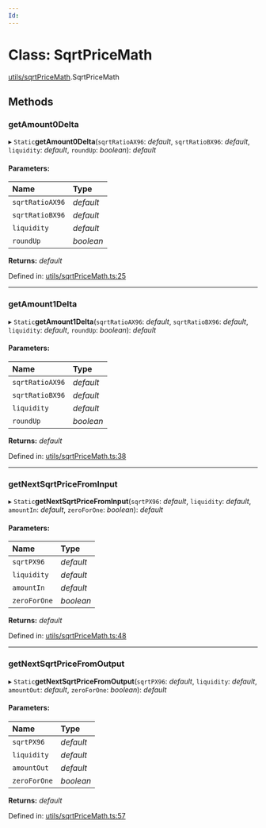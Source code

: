```yaml
---
Id: 
---
```


# Class: SqrtPriceMath

[utils/sqrtPriceMath](../modules/utils_sqrtpricemath.md).SqrtPriceMath

## Methods

### getAmount0Delta

▸ `Static`**getAmount0Delta**(`sqrtRatioAX96`: *default*, `sqrtRatioBX96`: *default*, `liquidity`: *default*, `roundUp`: *boolean*): *default*

#### Parameters:

| Name | Type |
| :------ | :------ |
| `sqrtRatioAX96` | *default* |
| `sqrtRatioBX96` | *default* |
| `liquidity` | *default* |
| `roundUp` | *boolean* |

**Returns:** *default*

Defined in: [utils/sqrtPriceMath.ts:25](https://github.com/Uniswap/uniswap-v3-sdk/blob/4a7e393/src/utils/sqrtPriceMath.ts#L25)

___

### getAmount1Delta

▸ `Static`**getAmount1Delta**(`sqrtRatioAX96`: *default*, `sqrtRatioBX96`: *default*, `liquidity`: *default*, `roundUp`: *boolean*): *default*

#### Parameters:

| Name | Type |
| :------ | :------ |
| `sqrtRatioAX96` | *default* |
| `sqrtRatioBX96` | *default* |
| `liquidity` | *default* |
| `roundUp` | *boolean* |

**Returns:** *default*

Defined in: [utils/sqrtPriceMath.ts:38](https://github.com/Uniswap/uniswap-v3-sdk/blob/4a7e393/src/utils/sqrtPriceMath.ts#L38)

___

### getNextSqrtPriceFromInput

▸ `Static`**getNextSqrtPriceFromInput**(`sqrtPX96`: *default*, `liquidity`: *default*, `amountIn`: *default*, `zeroForOne`: *boolean*): *default*

#### Parameters:

| Name | Type |
| :------ | :------ |
| `sqrtPX96` | *default* |
| `liquidity` | *default* |
| `amountIn` | *default* |
| `zeroForOne` | *boolean* |

**Returns:** *default*

Defined in: [utils/sqrtPriceMath.ts:48](https://github.com/Uniswap/uniswap-v3-sdk/blob/4a7e393/src/utils/sqrtPriceMath.ts#L48)

___

### getNextSqrtPriceFromOutput

▸ `Static`**getNextSqrtPriceFromOutput**(`sqrtPX96`: *default*, `liquidity`: *default*, `amountOut`: *default*, `zeroForOne`: *boolean*): *default*

#### Parameters:

| Name | Type |
| :------ | :------ |
| `sqrtPX96` | *default* |
| `liquidity` | *default* |
| `amountOut` | *default* |
| `zeroForOne` | *boolean* |

**Returns:** *default*

Defined in: [utils/sqrtPriceMath.ts:57](https://github.com/Uniswap/uniswap-v3-sdk/blob/4a7e393/src/utils/sqrtPriceMath.ts#L57)
